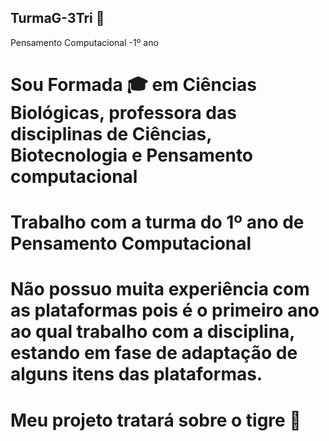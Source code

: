 ## TurmaG-3Tri :rose:
Pensamento Computacional -1º ano 
# Sou Formada :mortar_board: em Ciências Biológicas, professora das disciplinas de Ciências, Biotecnologia e Pensamento computacional
# Trabalho com a turma do 1º ano de Pensamento Computacional
# Não possuo muita experiência com as plataformas pois é o primeiro ano ao qual trabalho com a disciplina, estando em fase de adaptação de alguns itens das plataformas.
# Meu projeto tratará sobre o tigre :tiger:
